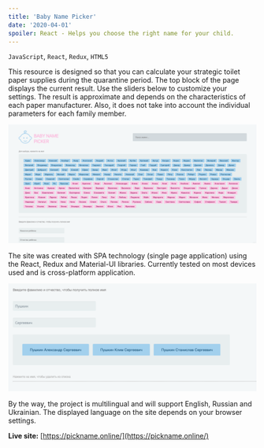 ```yaml
---
title: 'Baby Name Picker'
date: '2020-04-01'
spoiler: React - Helps you choose the right name for your child.
---
```

`JavaScript`, `React`, `Redux`, `HTML5`
![]()

This resource is designed so that you can calculate your strategic toilet paper supplies during the quarantine period. The top block of the page displays the current result. Use the sliders below to customize your settings. The result is approximate and depends on the characteristics of each paper manufacturer. Also, it does not take into account the individual parameters for each family member.

![BabyNamePicker](./babynamepicker1.png)

The site was created with SPA technology (single page application) using the React, Redux and Material-UI libraries. Currently tested on most devices used and is cross-platform application.

![BabyNamePicker](./babynamepicker2.png)

By the way, the project is multilingual and will support English, Russian and Ukrainian. The displayed language on the site depends on your browser settings.







**Live site:** [https://pickname.online/](https://pickname.online/)
